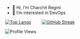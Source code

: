 - 👋 Hi, I’m Charchit Regmi
- 👀 I’m interested in DevOps

[![Top Langs](https://github-readme-stats.vercel.app/api/top-langs/?username=charchit14&layout=donut)](https://github.com/charchit14/github-readme-stats)
&nbsp;&nbsp;&nbsp;&nbsp;&nbsp;&nbsp;&nbsp;
[![GitHub Streak](https://github-readme-streak-stats.herokuapp.com/?user=charchit14&theme=dark&locale=en)](https://github.com/charchit14) 

![Profile Views](https://komarev.com/ghpvc/?username=charchit14&style=flat-square)







<!---
charchit14/charchit14 is a ✨ special ✨ repository because its `README.md` (this file) appears on your GitHub profile.

You can click the Preview link to take a look at your changes.

![Github Stats](https://github-readme-stats.vercel.app/api?username=charchit14&theme=radical)

- 🌱 I’m currently learning programming and new tools
- 💞️ I’m looking to collaborate on ...
- 📫 How to reach me ...
- I graduated from IOE, Thapathali Campus in Electronics, Communication, and Information Engineering 
--->
